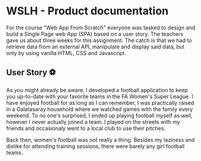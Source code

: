 # WSLH - Product documentation

For the course "Web App From Scratch" everyone was tasked to design and build a Single Page web App (SPA) based on a user story. The teachers gave us about three weeks for this assignment. The catch is that we had to retrieve data from an external API, manipulate and display said data, but only by using vanilla HTML, CSS and Javascript.

## User Story :soccer:

As you might already be aware, I developed a football application to keep you up-to-date with your favorite teams in the FA Women's Super League. I have enjoyed football for as long as I can remember, I was practically raised in a Galatasaray household where we watched games with the family every weekend. To no one's surprised, I ended up playing football myself as well, however I never actually joined a team. I played on the streets with my friends and occasionaly went to a local club to use their pitches.

Back then, women's football was not really a thing. Besides my laziness and dislike for attending training sessions, there were barely any girl football teams.  